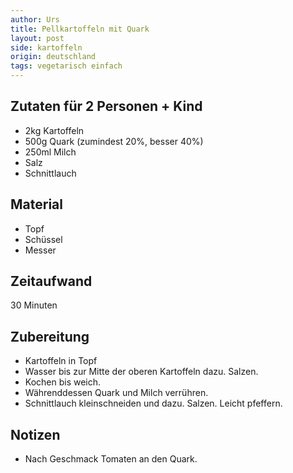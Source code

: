```yaml
---
author: Urs
title: Pellkartoffeln mit Quark
layout: post
side: kartoffeln
origin: deutschland
tags: vegetarisch einfach
---
```

## Zutaten für 2 Personen + Kind
 * 2kg Kartoffeln
 * 500g Quark (zumindest 20%, besser 40%)
 * 250ml Milch
 * Salz
 * Schnittlauch

## Material
 * Topf
 * Schüssel
 * Messer

## Zeitaufwand
 30 Minuten

## Zubereitung
 * Kartoffeln in Topf
 * Wasser bis zur Mitte der oberen Kartoffeln dazu. Salzen.
 * Kochen bis weich.
 * Währenddessen Quark und Milch verrühren.
 * Schnittlauch kleinschneiden und dazu. Salzen. Leicht pfeffern.

## Notizen
 * Nach Geschmack Tomaten an den Quark.
